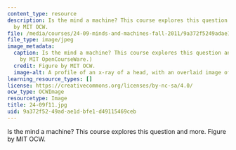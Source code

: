 ```yaml
---
content_type: resource
description: Is the mind a machine? This course explores this question and more. Figure
  by MIT OCW.
file: /media/courses/24-09-minds-and-machines-fall-2011/9a372f5249adae1dbfe1d49115469ceb_24-09f11.jpg
file_type: image/jpeg
image_metadata:
  caption: Is the mind a machine? This course explores this question and more. (Image
    by MIT OpenCourseWare.)
  credit: Figure by MIT OCW.
  image-alt: A profile of an x-ray of a head, with an overlaid image of cogs.
learning_resource_types: []
license: https://creativecommons.org/licenses/by-nc-sa/4.0/
ocw_type: OCWImage
resourcetype: Image
title: 24-09f11.jpg
uid: 9a372f52-49ad-ae1d-bfe1-d49115469ceb
---
```

Is the mind a machine? This course explores this question and more. Figure by MIT OCW.